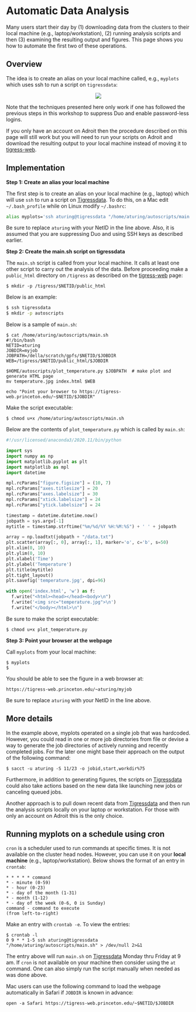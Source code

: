 # Automatic Data Analysis

Many users start their day by (1) downloading data from the clusters to their local machine (e.g., laptop/workstation), (2) running analysis scripts and then (3) examining the resulting output and figures. This page shows you how to automate the first two of these operations.

## Overview

The idea is to create an alias on your local machine called, e.g., `myplots` which uses ssh to run a script on `tigressdata`:

<center><img src="https://tigress-web.princeton.edu/~jdh4/automatic_data_analysis_tigressweb.png"></center>

Note that the techniques presented here only work if one has followed the previous steps in this workshop to suppress Duo and enable password-less logins.

If you only have an account on Adroit then the procedure described on this page will still work but you will need to run your scripts on Adroit and download the resulting output to your local machine instead of moving it to [tigress-web](https://researchcomputing.princeton.edu/support/knowledge-base/tigress-web).

## Implementation

**Step 1: Create an alias your local machine**

The first step is to create an alias on your local machine (e.g., laptop) which will use `ssh` to run a script on [Tigressdata](https://researchcomputing.princeton.edu/systems/tigressdata). To do this, on a Mac edit `~/.bash_profile` while on Linux modify `~/.bashrc`:

```bash
alias myplots='ssh aturing@tigressdata "/home/aturing/autoscripts/main.sh"'
```


Be sure to replace `aturing` with your NetID in the line above. Also, it is assumed that you are suppressing Duo and using SSH keys as described earlier.

**Step 2: Create the main.sh script on tigressdata**

The `main.sh` script is called from your local machine. It calls at least one other script to carry out the analysis of the data. Before proceeding make a `public_html` directory on `/tigress` as described on the [tigress-web](https://researchcomputing.princeton.edu/support/knowledge-base/tigress-web) page:

```
$ mkdir -p /tigress/$NETID/public_html
```

Below is an example:

```bash
$ ssh tigressdata
$ mkdir -p autoscripts
```

Below is a sample of `main.sh`:

```
$ cat /home/aturing/autoscripts/main.sh
#!/bin/bash
NETID=aturing
JOBDIR=myjob
JOBPATH=/della/scratch/gpfs/$NETID/$JOBDIR
WEB=/tigress/$NETID/public_html/$JOBDIR

$HOME/autoscripts/plot_temperature.py $JOBPATH  # make plot and generate HTML page
mv temperature.jpg index.html $WEB

echo "Point your browser to https://tigress-web.princeton.edu/~$NETID/$JOBDIR"
```

Make the script executable:

```
$ chmod u+x /home/aturing/autoscripts/main.sh
```

Below are the contents of `plot_temperature.py` which is called by `main.sh`:

```python
#!/usr/licensed/anaconda3/2020.11/bin/python

import sys
import numpy as np
import matplotlib.pyplot as plt
import matplotlib as mpl
import datetime

mpl.rcParams["figure.figsize"] = (10, 7)
mpl.rcParams["axes.titlesize"] = 20
mpl.rcParams["axes.labelsize"] = 30
mpl.rcParams["xtick.labelsize"] = 24
mpl.rcParams["ytick.labelsize"] = 24

timestamp = datetime.datetime.now()
jobpath = sys.argv[-1]
mytitle = timestamp.strftime("%m/%d/%Y %H:%M:%S") + ' ' + jobpath

array = np.loadtxt(jobpath + "/data.txt")
plt.scatter(array[:, 0], array[:, 1], marker='o', c='b', s=50)
plt.xlim(0, 10)
plt.ylim(0, 10)
plt.xlabel('Time')
plt.ylabel('Temperature')
plt.title(mytitle)
plt.tight_layout()
plt.savefig('temperature.jpg', dpi=96)

with open('index.html', 'w') as f:
  f.write("<html><head></head><body>\n")
  f.write('<img src="temperature.jpg">\n')
  f.write("</body></html>\n")
```

Be sure to make the script executable:

```
$ chmod u+x plot_temperature.py
```

**Step 3: Point your browser at the webpage**

Call `myplots` from your local machine:

```
$ myplots
$
```

You should be able to see the figure in a web browser at:

```
https://tigress-web.princeton.edu/~aturing/myjob
```

Be sure to replace `aturing` with your NetID in the line above.

## More details

In the example above, myplots operated on a single job that was hardcoded. However, you could read in one or more job directories from file or devise a way to generate the job directories of actively running and recently completed jobs. For the later one might base their approach on the output of the following command:

```
$ sacct -u aturing -S 11/23 -o jobid,start,workdir%75
```

Furthermore, in addition to generating figures, the scripts on [Tigressdata](https://researchcomputing.princeton.edu/systems/tigressdata) could also take actions based on the new data like launching new jobs or canceling queued jobs.

Another approach is to pull down recent data from [Tigressdata](https://researchcomputing.princeton.edu/systems/tigressdata) and then run the analysis scripts locally on your laptop or workstation. For those with only an account on Adroit this is the only choice.

## Running myplots on a schedule using cron

`cron` is a scheduler used to run commands at specific times. It is not available on the cluster head nodes. However, you can use it on your **local machine** (e.g., laptop/workstation). Below shows the format of an entry in `crontab`:

```
* * * * * command
* - minute (0-59)
* - hour (0-23)
* - day of the month (1-31)
* - month (1-12)
* - day of the week (0-6, 0 is Sunday)
command - command to execute
(from left-to-right)
```

Make an entry with `crontab -e`. To view the entries:

```
$ crontab -l
0 9 * * 1-5 ssh aturing@tigressdata "/home/aturing/autoscripts/main.sh" > /dev/null 2>&1
```

The entry above will run `main.sh` on [Tigressdata](https://researchcomputing.princeton.edu/systems/tigressdata) Monday thru Friday at 9 am. If `cron` is not available on your machine then consider using the `at` command. One can also simply run the script manually when needed as was done above.

Mac users can use the following command to load the webpage automatically in Safari if `JOBDIR` is known in advance:

```
open -a Safari https://tigress-web.princeton.edu/~$NETID/$JOBDIR
```
